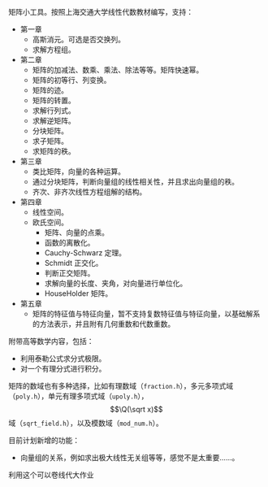 矩阵小工具。按照上海交通大学线性代数教材编写，支持：

- 第一章
  - 高斯消元。可选是否交换列。
  - 求解方程组。
- 第二章
  - 矩阵的加减法、数乘、乘法、除法等等。矩阵快速幂。
  - 矩阵的初等行、列变换。
  - 矩阵的迹。
  - 矩阵的转置。
  - 求解行列式。
  - 求解逆矩阵。
  - 分块矩阵。
  - 求子矩阵。
  - 求矩阵的秩。
- 第三章
  - 类比矩阵，向量的各种运算。
  - 通过分块矩阵，判断向量组的线性相关性，并且求出向量组的秩。
  - 齐次、非齐次线性方程组解的结构。
- 第四章
  - 线性空间。
  - 欧氏空间。
    - 矩阵、向量的点乘。
    - 函数的离散化。
    - Cauchy-Schwarz 定理。
    - Schmidt 正交化。
    - 判断正交矩阵。
    - 求解向量的长度、夹角，对向量进行单位化。
    - HouseHolder 矩阵。
- 第五章
  - 矩阵的特征值与特征向量，暂不支持复数特征值与特征向量，以基础解系的方法表示，并且附有几何重数和代数重数。

附带高等数学内容，包括：

- 利用泰勒公式求分式极限。
- 对一个有理分式进行积分。


矩阵的数域也有多种选择，比如有理数域（`fraction.h`），多元多项式域（`poly.h`），单元有理多项式域（`upoly.h`），$$\Q(\sqrt x)$$ 域（`sqrt_field.h`），以及模数域（`mod_num.h`）。

目前计划新增的功能：

- 向量组的关系，例如求出极大线性无关组等等，感觉不是太重要……。

利用这个可以卷线代大作业
